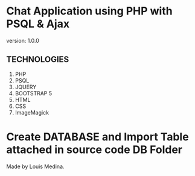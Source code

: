 # Chat Application using PHP with PSQL & Ajax

version: 1.0.0

## TECHNOLOGIES

1. PHP
1. PSQL
1. JQUERY
1. BOOTSTRAP 5
1. HTML
1. CSS
1. ImageMagick

# Create DATABASE and Import Table attached in source code DB Folder

Made by Louis Medina.